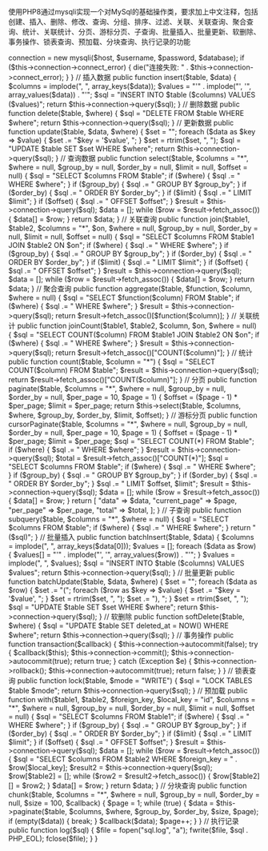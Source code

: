 使用PHP8通过mysqli实现一个对MySql的基础操作类，要求加上中文注释，包括创建、插入、删除、修改、查询、分组、排序、过滤、关联、关联查询、聚合查询、统计、关联统计、分页、游标分页、子查询、批量插入、批量更新、软删除、事务操作、锁表查询、预加载、分块查询、执行记录的功能

<?php

class MySql {

    private $connection;

    // 构造函数，连接到数据库
    public function __construct($host, $username, $password, $database) {
        $this->connection = new mysqli($host, $username, $password, $database);
        if ($this->connection->connect_error) {
            die("连接失败: " . $this->connection->connect_error);
        }
    }

    // 插入数据
    public function insert($table, $data) {
        $columns = implode(", ", array_keys($data));
        $values = "'" . implode("', '", array_values($data)) . "'";
        $sql = "INSERT INTO $table ($columns) VALUES ($values)";
        return $this->connection->query($sql);
    }

    // 删除数据
    public function delete($table, $where) {
        $sql = "DELETE FROM $table WHERE $where";
        return $this->connection->query($sql);
    }

    // 更新数据
    public function update($table, $data, $where) {
        $set = "";
        foreach ($data as $key => $value) {
            $set .= "$key = '$value', ";
        }
        $set = rtrim($set, ", ");
        $sql = "UPDATE $table SET $set WHERE $where";
        return $this->connection->query($sql);
    }

    // 查询数据
    public function select($table, $columns = "*", $where = null, $group_by = null, $order_by = null, $limit = null, $offset = null) {
        $sql = "SELECT $columns FROM $table";
        if ($where) {
            $sql .= " WHERE $where";
        }
        if ($group_by) {
            $sql .= " GROUP BY $group_by";
        }
        if ($order_by) {
            $sql .= " ORDER BY $order_by";
        }
        if ($limit) {
            $sql .= " LIMIT $limit";
        }
        if ($offset) {
            $sql .= " OFFSET $offset";
        }
        $result = $this->connection->query($sql);
        $data = [];
        while ($row = $result->fetch_assoc()) {
            $data[] = $row;
        }
        return $data;
    }

    // 关联查询
    public function join($table1, $table2, $columns = "*", $on, $where = null, $group_by = null, $order_by = null, $limit = null, $offset = null) {
        $sql = "SELECT $columns FROM $table1 JOIN $table2 ON $on";
        if ($where) {
            $sql .= " WHERE $where";
        }
        if ($group_by) {
            $sql .= " GROUP BY $group_by";
        }
        if ($order_by) {
            $sql .= " ORDER BY $order_by";
        }
        if ($limit) {
            $sql .= " LIMIT $limit";
        }
        if ($offset) {
            $sql .= " OFFSET $offset";
        }
        $result = $this->connection->query($sql);
        $data = [];
        while ($row = $result->fetch_assoc()) {
            $data[] = $row;
        }
        return $data;
    }

    // 聚合查询
    public function aggregate($table, $function, $column, $where = null) {
        $sql = "SELECT $function($column) FROM $table";
        if ($where) {
            $sql .= " WHERE $where";
        }
        $result = $this->connection->query($sql);
        return $result->fetch_assoc()[$function($column)];
    }

    // 关联统计
    public function joinCount($table1, $table2, $column, $on, $where = null) {
        $sql = "SELECT COUNT($column) FROM $table1 JOIN $table2 ON $on";
        if ($where) {
            $sql .= " WHERE $where";
        }
        $result = $this->connection->query($sql);
        return $result->fetch_assoc()["COUNT($column)"];
    }

    // 统计
    public function count($table, $column = "*") {
        $sql = "SELECT COUNT($column) FROM $table";
        $result = $this->connection->query($sql);
        return $result->fetch_assoc()["COUNT($column)"];
    }

    // 分页
    public function paginate($table, $columns = "*", $where = null, $group_by = null, $order_by = null, $per_page = 10, $page = 1) {
        $offset = ($page - 1) * $per_page;
        $limit = $per_page;
        return $this->select($table, $columns, $where, $group_by, $order_by, $limit, $offset);
    }

    // 游标分页
    public function cursorPaginate($table, $columns = "*", $where = null, $group_by = null, $order_by = null, $per_page = 10, $page = 1) {
        $offset = ($page - 1) * $per_page;
        $limit = $per_page;
        $sql = "SELECT COUNT(*) FROM $table";
        if ($where) {
            $sql .= " WHERE $where";
        }
        $result = $this->connection->query($sql);
        $total = $result->fetch_assoc()["COUNT(*)"];
        $sql = "SELECT $columns FROM $table";
        if ($where) {
            $sql .= " WHERE $where";
        }
        if ($group_by) {
            $sql .= " GROUP BY $group_by";
        }
        if ($order_by) {
            $sql .= " ORDER BY $order_by";
        }
        $sql .= " LIMIT $offset, $limit";
        $result = $this->connection->query($sql);
        $data = [];
        while ($row = $result->fetch_assoc()) {
            $data[] = $row;
        }
        return [
            "data" => $data,
            "current_page" => $page,
            "per_page" => $per_page,
            "total" => $total,
        ];
    }

    // 子查询
    public function subquery($table, $columns = "*", $where = null) {
        $sql = "SELECT $columns FROM $table";
        if ($where) {
            $sql .= " WHERE $where";
        }
        return "($sql)";
    }

    // 批量插入
    public function batchInsert($table, $data) {
        $columns = implode(", ", array_keys($data[0]));
        $values = [];
        foreach ($data as $row) {
            $values[] = "'" . implode("', '", array_values($row)) . "'";
        }
        $values = implode(", ", $values);
        $sql = "INSERT INTO $table ($columns) VALUES $values";
        return $this->connection->query($sql);
    }

    // 批量更新
    public function batchUpdate($table, $data, $where) {
        $set = "";
        foreach ($data as $row) {
            $set .= "(";
            foreach ($row as $key => $value) {
                $set .= "$key = '$value', ";
            }
            $set = rtrim($set, ", ");
            $set .= "), ";
        }
        $set = rtrim($set, ", ");
        $sql = "UPDATE $table SET $set WHERE $where";
        return $this->connection->query($sql);
    }

    // 软删除
    public function softDelete($table, $where) {
        $sql = "UPDATE $table SET deleted_at = NOW() WHERE $where";
        return $this->connection->query($sql);
    }

    // 事务操作
    public function transaction($callback) {
        $this->connection->autocommit(false);
        try {
            $callback($this);
            $this->connection->commit();
            $this->connection->autocommit(true);
            return true;
        } catch (Exception $e) {
            $this->connection->rollback();
            $this->connection->autocommit(true);
            return false;
        }
    }

    // 锁表查询
    public function lock($table, $mode = "WRITE") {
        $sql = "LOCK TABLES $table $mode";
        return $this->connection->query($sql);
    }

    // 预加载
    public function with($table1, $table2, $foreign_key, $local_key = "id", $columns = "*", $where = null, $group_by = null, $order_by = null, $limit = null, $offset = null) {
        $sql = "SELECT $columns FROM $table1";
        if ($where) {
            $sql .= " WHERE $where";
        }
        if ($group_by) {
            $sql .= " GROUP BY $group_by";
        }
        if ($order_by) {
            $sql .= " ORDER BY $order_by";
        }
        if ($limit) {
            $sql .= " LIMIT $limit";
        }
        if ($offset) {
            $sql .= " OFFSET $offset";
        }
        $result = $this->connection->query($sql);
        $data = [];
        while ($row = $result->fetch_assoc()) {
            $sql = "SELECT $columns FROM $table2 WHERE $foreign_key = " . $row[$local_key];
            $result2 = $this->connection->query($sql);
            $row[$table2] = [];
            while ($row2 = $result2->fetch_assoc()) {
                $row[$table2][] = $row2;
            }
            $data[] = $row;
        }
        return $data;
    }

    // 分块查询
    public function chunk($table, $columns = "*", $where = null, $group_by = null, $order_by = null, $size = 100, $callback) {
        $page = 1;
        while (true) {
            $data = $this->paginate($table, $columns, $where, $group_by, $order_by, $size, $page);
            if (empty($data)) {
                break;
            }
            $callback($data);
            $page++;
        }
    }

    // 执行记录
    public function log($sql) {
        $file = fopen("sql.log", "a");
        fwrite($file, $sql . PHP_EOL);
        fclose($file);
    }

}